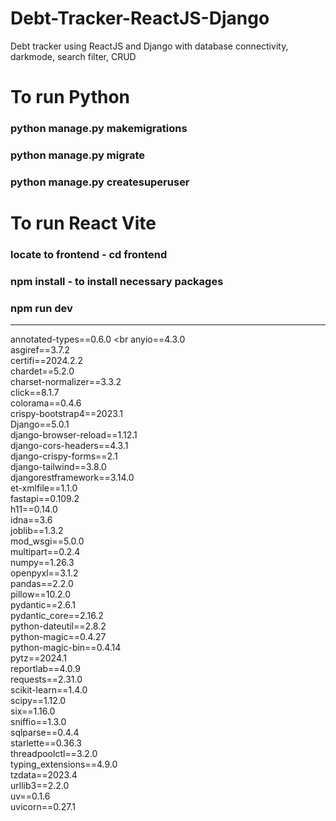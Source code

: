 # Debt-Tracker-ReactJS-Django
Debt tracker using ReactJS and Django with database connectivity, darkmode, search filter, CRUD

# To run Python <br>
### python manage.py makemigrations <br>
### python manage.py migrate <br>
### python manage.py createsuperuser <br>

# To run React Vite
### locate to frontend - cd frontend <br>
### npm install - to install necessary packages
### npm run dev
----------------------------------------------------------------------------------------------------------------------------------------------------------------------------------------------------------------------------------------------------------------------------
annotated-types==0.6.0 <br
anyio==4.3.0 <br>
asgiref==3.7.2 <br>
certifi==2024.2.2 <br>
chardet==5.2.0 <br>
charset-normalizer==3.3.2 <br>
click==8.1.7 <br>
colorama==0.4.6 <br>
crispy-bootstrap4==2023.1 <br>
Django==5.0.1 <br>
django-browser-reload==1.12.1 <br>
django-cors-headers==4.3.1 <br>
django-crispy-forms==2.1 <br>
django-tailwind==3.8.0 <br>
djangorestframework==3.14.0 <br>
et-xmlfile==1.1.0 <br>
fastapi==0.109.2 <br>
h11==0.14.0 <br>
idna==3.6 <br>
joblib==1.3.2 <br>
mod_wsgi==5.0.0 <br>
multipart==0.2.4 <br>
numpy==1.26.3 <br>
openpyxl==3.1.2 <br>
pandas==2.2.0 <br>
pillow==10.2.0 <br>
pydantic==2.6.1 <br>
pydantic_core==2.16.2 <br>
python-dateutil==2.8.2 <br>
python-magic==0.4.27 <br>
python-magic-bin==0.4.14 <br>
pytz==2024.1 <br>
reportlab==4.0.9 <br>
requests==2.31.0 <br>
scikit-learn==1.4.0 <br>
scipy==1.12.0 <br>
six==1.16.0 <br>
sniffio==1.3.0 <br>
sqlparse==0.4.4 <br>
starlette==0.36.3 <br>
threadpoolctl==3.2.0 <br>
typing_extensions==4.9.0 <br>
tzdata==2023.4 <br>
urllib3==2.2.0 <br>
uv==0.1.6 <br>
uvicorn==0.27.1 <br>
